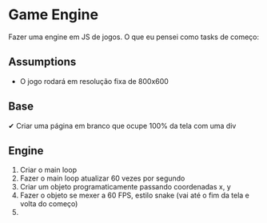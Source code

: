 # Game Engine

Fazer uma engine em JS de jogos. O que eu pensei como tasks de começo:

## Assumptions

- O jogo rodará em resolução fixa de 800x600

## Base

✔ Criar uma página em branco que ocupe 100% da tela com uma div

## Engine

1. Criar o main loop
2. Fazer o main loop atualizar 60 vezes por segundo
3. Criar um objeto programaticamente passando coordenadas x, y
4. Fazer o objeto se mexer a 60 FPS, estilo snake (vai até o fim da tela e volta do começo)
5. 
